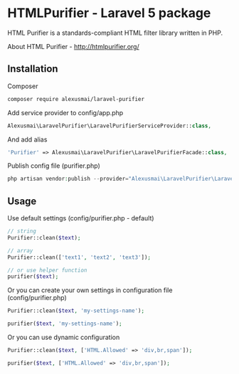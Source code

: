 # HTMLPurifier - Laravel 5 package



HTML Purifier is a standards-compliant HTML filter library written in PHP.

About HTML Purifier - http://htmlpurifier.org/

## Installation

Composer

``` bash
composer require alexusmai/laravel-purifier
```

Add service provider to config/app.php

``` php
Alexusmai\LaravelPurifier\LaravelPurifierServiceProvider::class,
```

And add alias

``` php
'Purifier' => Alexusmai\LaravelPurifier\LaravelPurifierFacade::class,
```

Publish config file (purifier.php)

``` php
php artisan vendor:publish --provider="Alexusmai\LaravelPurifier\LaravelPurifierServiceProvider"
```

## Usage

Use default settings (config/purifier.php - default)

```php
// string
Purifier::clean($text);

// array
Purifier::clean(['text1', 'text2', 'text3']);

// or use helper function
purifier($text);
```

Or you can create your own settings in configuration file (config/purifier.php)
 
```php
Purifier::clean($text, 'my-settings-name');

purifier($text, 'my-settings-name');
```

Or you can use dynamic configuration

```php
Purifier::clean($text, ['HTML.Allowed' => 'div,br,span']);

purifier($text, ['HTML.Allowed' => 'div,br,span']);
```


